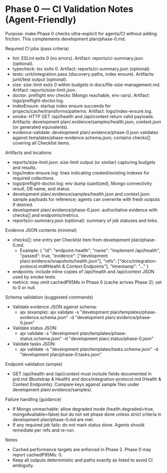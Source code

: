 # Phase 0 — CI Validation Notes (Agent-Friendly)

Purpose: make Phase 0 checks ultra-explicit for agents/CI without adding friction. This complements development plan/phase-0.md.

Required CI jobs (pass criteria)
- lint: ESLint exits 0 (no errors). Artifact: reports/ci-summary.json (optional).
- typecheck: tsc exits 0. Artifact: reports/ci-summary.json (optional).
- tests: unit/integration pass (discovery paths, index ensure). Artifacts: junit/test output (optional).
- size: size-limit exits 0 within budgets in docs/file-size-management.md. Artifact: reports/size-limit.json.
- doctor: preflight env checks (Mongo reachable, env vars). Artifact: logs/preflight-doctor.log.
- indexEnsure: startup index ensure succeeds for projects/cache/transforms/patterns. Artifact: logs/index-ensure.log.
- smoke: HTTP GET /api/health and /api/context return valid payloads. Artifacts: development plan/.evidence/samples/health.json, context.json (or generated equivalents).
- evidence-validate: development plan/.evidence/phase-0.json validates against templates/phase-evidence.schema.json; contains checks[] covering all Checklist items.

Artifacts and locations
- reports/size-limit.json: size-limit output (or similar) capturing budgets and results.
- logs/index-ensure.log: lines indicating created/existing indexes for required collections.
- logs/preflight-doctor.log: env dump (sanitized), Mongo connectivity result, DB name, and status.
- development plan/.evidence/samples/health.json and context.json: sample payloads for reference; agents can overwrite with fresh outputs if desired.
- development plan/.evidence/phase-0.json: authoritative evidence with checks[] and endpoints/metrics.
- reports/ci-summary.json (optional): summary of job statuses and links.

Evidence JSON contents (minimal)
- checks[]: one entry per Checklist item from development plan/phase-0.md.
  - Example: { "id": "endpoint-health", "name": "Implement /api/health", "passed": true, "evidence": ["development plan/.evidence/snapshots/health.json"], "refs": ["docs/integration-protocol.md#Health & Context Endpoints"], "timestamp": "..." }
- endpoints: include inline copies of /api/health and /api/context JSON used by smoke tests.
- metrics: may omit cachedP95Ms in Phase 0 (cache arrives Phase 2); set to 0 or null.

Schema validation (suggested commands)
- Validate evidence JSON against schema:
  - ajv (example): ajv validate -s "development plan/templates/phase-evidence.schema.json" -d "development plan/.evidence/phase-0.json"
- Validate status JSON:
  - ajv validate -s "development plan/templates/phase-status.schema.json" -d "development plan/.status/phase-0.json"
- Validate tasks JSON:
  - ajv validate -s "development plan/templates/tasks.schema.json" -d "development plan/phase-0.tasks.json"

Endpoint validation (simple)
- GET /api/health and /api/context must include fields documented in prd.md (Bootstrap & Health) and docs/integration-protocol.md (Health & Context Endpoints). Compare keys against sample files under development plan/.evidence/samples/.

Failure handling (guidance)
- If Mongo unreachable: allow degraded mode (health.degraded=true, mongoAvailable=false) but do not set phase done unless strict criteria in development plan/phase-0.md are met.
- If any required job fails: do not mark status done. Agents should remediate per refs and re-run.

Notes
- Cached performance targets are enforced in Phase 2. Phase 0 may report cachedP95Ms: 0.
- Keep all outputs deterministic and paths exactly as listed to avoid CI ambiguity.
